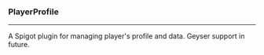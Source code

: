 ### PlayerProfile
---
A Spigot plugin for managing player's profile and data. Geyser support in future.

